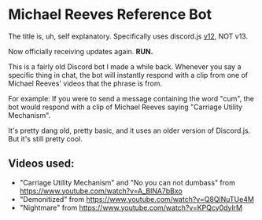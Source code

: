# Michael Reeves Reference Bot
The title is, uh, self explanatory.
Specifically uses discord.js <ins>v12</ins>, NOT v13.

Now officially receiving updates again. __RUN.__

This is a fairly old Discord bot I made a while back. Whenever you say a specific thing in chat, the bot will instantly respond with a clip from one of Michael Reeves' videos that the phrase is from.

For example: If you were to send a message containing the word "cum", the bot would respond with a clip of Michael Reeves saying "Carriage Utility Mechanism".

It's pretty dang old, pretty basic, and it uses an older version of Discord.js. But it's still pretty cool.

## Videos used:
 - "Carriage Utility Mechanism" and "No you can not dumbass" from https://www.youtube.com/watch?v=A_BlNA7bBxo
 - "Demonitized" from https://www.youtube.com/watch?v=Q8QlNuTUe4M
 - "Nightmare" from https://www.youtube.com/watch?v=KPQcy0dylrM
